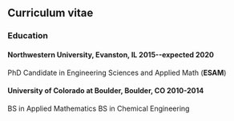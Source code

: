 ## Curriculum vitae

### Education

#### Northwestern University, Evanston, IL 2015--expected 2020
PhD Candidate in Engineering Sciences and Applied Math (**ESAM**)
#### University of Colorado at Boulder, Boulder, CO 2010-2014
BS in Applied Mathematics
BS in Chemical Engineering
